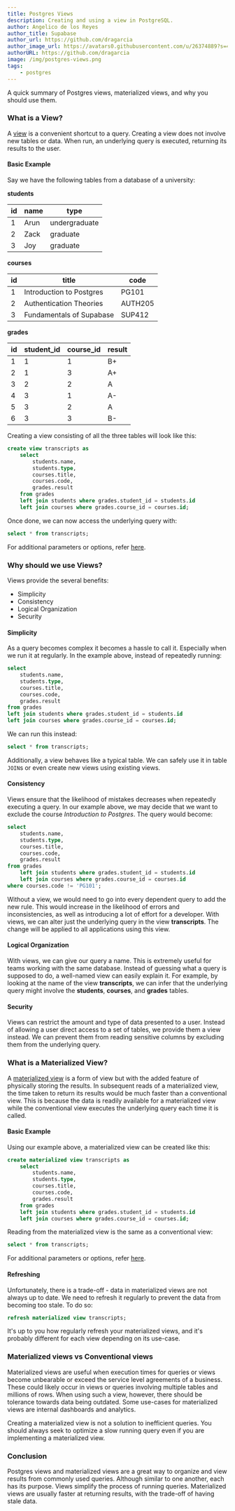 ```yaml
---
title: Postgres Views
description: Creating and using a view in PostgreSQL.
author: Angelico de los Reyes
author_title: Supabase
author_url: https://github.com/dragarcia
author_image_url: https://avatars0.githubusercontent.com/u/26374889?s=400&u=f5e35e9b47a50fa2b4d8c4bb96babd921071bcf1&v=4
authorURL: https://github.com/dragarcia
image: /img/postgres-views.png
tags: 
    - postgres
---
```


A quick summary of Postgres views, materialized views, and why you should use them.

<!--truncate-->

### What is a View?

A [view](https://www.postgresql.org/docs/12/sql-createview.html) is a convenient shortcut to a query. Creating a view does not involve new tables or data. When run, an underlying query is executed, returning its results to the user.

#### Basic Example

Say we have the following tables from a database of a university:

**students**

| id | name | type |
|-|-|-|
| 1 | Arun | undergraduate |
| 2 | Zack | graduate |
| 3 | Joy | graduate |

**courses**

| id | title | code |
|-|-|-|
| 1 | Introduction to Postgres | PG101 |
| 2 | Authentication Theories | AUTH205 |
| 3 | Fundamentals of Supabase | SUP412 |

**grades**

| id | student_id | course_id | result |
|-|-|-|-|
| 1 | 1 | 1 | B+ |
| 2 | 1 | 3 | A+ |
| 3 | 2 | 2 | A |
| 4 | 3 | 1 | A- |
| 5 | 3 | 2 | A |
| 6 | 3 | 3 | B- |

Creating a view consisting of all the three tables will look like this:

```sql
create view transcripts as
    select
        students.name,
        students.type,
        courses.title,
        courses.code,
        grades.result
    from grades
    left join students where grades.student_id = students.id
    left join courses where grades.course_id = courses.id;
```

Once done, we can now access the underlying query with:

```sql
select * from transcripts;
```

For additional parameters or options, refer [here](https://www.postgresql.org/docs/12/sql-createview.html#:~:text=parameters).

### Why should we use Views?

Views provide the several benefits:

- Simplicity
- Consistency
- Logical Organization
- Security

#### Simplicity
As a query becomes complex it becomes a hassle to call it. Especially when we run it at regularly. In the example above, instead of repeatedly running:

```sql
select
    students.name,
    students.type,
    courses.title,
    courses.code,
    grades.result
from grades
left join students where grades.student_id = students.id
left join courses where grades.course_id = courses.id;
```

We can run this instead:
```sql
select * from transcripts;
```

Additionally, a view behaves like a typical table. We can safely use it in table `JOIN`s or even create new views using existing views.

#### Consistency
Views ensure that the likelihood of mistakes decreases when repeatedly executing a query. In our example above, we may decide that we want to exclude the course *Introduction to Postgres*. The query would become:
```sql
select
    students.name,
    students.type,
    courses.title,
    courses.code,
    grades.result
from grades
    left join students where grades.student_id = students.id
    left join courses where grades.course_id = courses.id
where courses.code != 'PG101';
```

Without a view, we would need to go into every dependent query to add the new rule. This would increase in the likelihood of errors and inconsistencies, as well as introducing a lot of effort for a developer. With views, we can alter just the underlying query in the view **transcripts**. The change will be applied to all applications using this view.

#### Logical Organization
With views, we can give our query a name. This is extremely useful for teams working with the same database. Instead of guessing what a query is supposed to do, a well-named view can easily explain it. For example, by looking at the name of the view **transcripts**, we can infer that the underlying query might involve the **students**, **courses**, and **grades** tables.

#### Security
Views can restrict the amount and type of data presented to a user. Instead of allowing a user direct access to a set of tables, we provide them a view instead. We can prevent them from reading sensitive columns by excluding them from the underlying query.

### What is a Materialized View?
A [materialized view](https://www.postgresql.org/docs/12/rules-materializedviews.html) is a form of view but with the added feature of physically storing the results. In subsequent reads of a materialized view, the time taken to return its results would be much faster than a conventional view. This is because the data is readily available for a materialized view while the conventional view executes the underlying query each time it is called.


#### Basic Example
Using our example above, a materialized view can be created like this:
```sql
create materialized view transcripts as
    select
        students.name,
        students.type,
        courses.title,
        courses.code,
        grades.result
    from grades
    left join students where grades.student_id = students.id
    left join courses where grades.course_id = courses.id;
```

Reading from the materialized view is the same as a conventional view:
```sql
select * from transcripts;
```

For additional parameters or options, refer [here](https://www.postgresql.org/docs/12/sql-creatematerializedview.html#:~:text=parameters).

#### Refreshing
Unfortunately, there is a trade-off - data in materialized views are not always up to date. We need to refresh it regularly to prevent the data from becoming too stale. To do so:

```sql
refresh materialized view transcripts;
```

It's up to you how regularly refresh your materialized views, and it's probably different for each view depending on its use-case.

### Materialized views vs Conventional views

Materialized views are useful when execution times for queries or views become unbearable or exceed the service level agreements of a business. These could likely occur in views or queries involving multiple tables and millions of rows. When using such a view, however, there should be tolerance towards data being outdated. Some use-cases for materialized views are internal dashboards and analytics.

Creating a materialized view is not a solution to inefficient queries. You should always seek to optimize a slow running query even if you are implementing a materialized view.

### Conclusion

Postgres views and materialized views are a great way to organize and view results from commonly used queries. Although similar to one another, each has its purpose. Views simplify the process of running queries. Materialized views are usually faster at returning results, with the trade-off of having stale data.